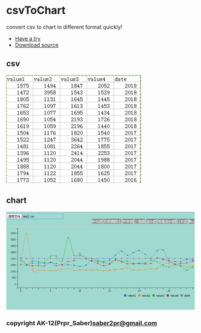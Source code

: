 # csvToChart
convert csv to chart in different format quickly!
* [Have a try](https://saber2pr.github.io/csvToChart/)
* [Download source](https://github.com/Saber2pr/csvToChart/archive/master.zip)
## csv
![loadingImage...](https://github.com/Saber2pr/MyWeb/blob/master/resource/csvToChart.jpg)
## chart
![loadingImage...](https://github.com/Saber2pr/MyWeb/blob/master/resource/csvToChartView.jpg)
### copyright AK-12(Prpr_Saber)saber2pr@gmail.com
